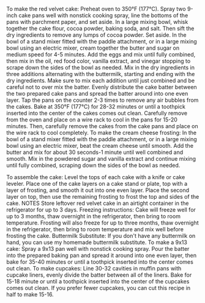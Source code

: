 To make the red velvet cake:
Preheat oven to 350°F (177°C). Spray two 9-inch cake pans well with nonstick cooking spray, line the bottoms of the pans with parchment paper, and set aside.
In a large mixing bowl, whisk together the cake flour, cocoa powder, baking soda, and salt. Then sift the dry ingredients to remove any lumps of cocoa powder. Set aside.
In the bowl of a stand mixer fitted with the paddle attachment, or in a large mixing bowl using an electric mixer, cream together the butter and sugar on medium speed for 4-5 minutes. Add the eggs and mix until fully combined, then mix in the oil, red food color, vanilla extract, and vinegar stopping to scrape down the sides of the bowl as needed.
Mix in the dry ingredients in three additions alternating with the buttermilk, starting and ending with the dry ingredients. Make sure to mix each addition until just combined and be careful not to over mix the batter.
Evenly distribute the cake batter between the two prepared cake pans and spread the batter around into one even layer. Tap the pans on the counter 2-3 times to remove any air bubbles from the cakes.
Bake at 350°F (177°C) for 28-32 minutes or until a toothpick inserted into the center of the cakes comes out clean. Carefully remove from the oven and place on a wire rack to cool in the pans for 15-20 minutes. Then, carefully remove the cakes from the cake pans and place on the wire rack to cool completely. 
To make the cream cheese frosting:
In the bowl of a stand mixer fitted with the paddle attachment, or in a large mixing bowl using an electric mixer, beat the cream cheese until smooth. Add the butter and mix for about 30 seconds-1 minute until well combined and smooth. 
Mix in the powdered sugar and vanilla extract and continue mixing until fully combined, scraping down the sides of the bowl as needed.



To assemble the cake:
Level the tops of each cake with a knife or cake leveler. Place one of the cake layers on a cake stand or plate, top with a layer of frosting, and smooth it out into one even layer. Place the second layer on top, then use the remaining frosting to frost the top and sides of the cake.
NOTES
Store leftover red velvet cake in an airtight container in the refrigerator for up to 3 days.
Freezing instructions: Cake will freeze well for up to 3 months, thaw overnight in the refrigerator, then bring to room temperature. Frosting will also freeze for up to three months, thaw overnight in the refrigerator, then bring to room temperature and mix well before frosting the cake.
Buttermilk Substitute: If you don't have any buttermilk on hand, you can use my homemade buttermilk substitute. 
To make a 9x13 cake: Spray a 9x13 pan well with nonstick cooking spray. Pour the batter into the prepared baking pan and spread it around into one even layer, then bake for 35-40 minutes or until a toothpick inserted into the center comes out clean.
To make cupcakes: Line 30-32 cavities in muffin pans with cupcake liners, evenly divide the batter between all of the liners. Bake for 15-18 minute or until a toothpick inserted into the center of the cupcakes comes out clean. If you prefer fewer cupcakes, you can cut this recipe in half to make 15-16.